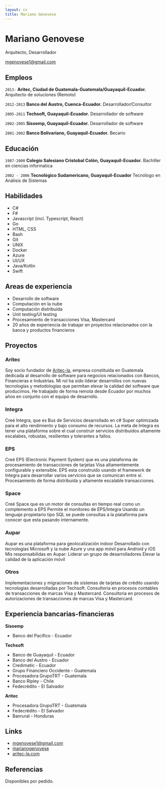 ```yaml
---
layout: cv
title: Mariano Genovese
---
```

# Mariano Genovese
Arquitecto, Desarrollador

<div id="webaddress">
<a href="mgenovese1@gmail.com">mgenovese1@gmail.com</a>
</div>

## Empleos
`2013-`
__Aritec, Ciudad de Guatemala-Guatemala/Guayaquil-Ecuador.__ Arquitecto de soluciones (Remoto)

`2012-2013`
__Banco del Austro, Cuenca-Ecuador.__ Desarrollador/Consultor

`2005-2011`
__Techsoft, Guayaquil-Ecuador.__ Desarrollador de software

`2002-2005`
__Sisoemp, Guayaquil-Ecuador.__ Desarrollador de software

`2001-2002`
__Banco Bolivariano, Guayaquil-Ecuador.__ Becario

## Educación

`1987-2000`
__Colegio Salesiano Cristobal Colón, Guayaquil-Ecuador.__ Bachiller en ciencias informatica

`2002 - 2006`
__Tecnológico Sudamericano, Guayaquil-Ecuador__ Tecnólogo en Análisis de Sistemas

## Habilidades

* C#
* F#
* Javascript (incl. Typescript, React)
* Go
* HTML, CSS
* Bash
* Git
* UNIX
* Docker
* Azure
* UI/UX
* Java/Kotlin
* Swift

## Areas de experiencia

* Desarrollo de software
* Computación en la nube
* Computación distribuida
* Unit testing/UI testing
* Procesamiento de transacciones Visa, Mastercard
* 20 años de experiencia de trabajar en proyectos relacionados con la banca y productos financieros

## Proyectos

### Aritec
Soy socio fundador de [Aritec-la](http://aritec-la.com/), empresa constituída en Guatemala dedicada al desarrollo de software para negocios relacionados con Bancos, Financieras e Industrias.
Mi rol ha sido liderar desarrollos con nuevas tecnologías y metodologías que permitan elevar la calidad del software que producimos.
He trabajado de forma remota desde Ecuador por muchos años en conjunto con el equipo de desarrollo.

### Integra
Creé Integra, que es Bus de Servicios desarrollado en c#
Super optimizada para el alto rendimiento y bajo consumo de recursos.
La meta de Integra es tener una plataforma sobre el cual construir servicios distribuidos altamente escalabes, robustas, resilientes y tolerantes a fallos.

### EPS
Creé EPS (Electronic Payment System) que es una plataforma de procesamiento de transacciones de tarjetas Visa altamentemente configurable y extensible.
EPS esta construido usando el framework de Integra para desarrollar varios servicios que se comunican entre sí.
Procesamiento de forma distribuida y altamente escalable transacciones.

### Space
Creé Space que es un motor de consultas en tiempo real como un complemento a EPS
Permite el monitoreo de EPS/Integra
Usando un lenguaje propietario tipo SQL se puede consultas a la plataforma para conocer que esta pasando internamente.

### Aupar
Aupar es una plataforma para geolocalización indoor
Desarrollado con tecnologías Microsoft y la nube Azure y una app móvil para Android y iOS
Mis responsabilidas en Aupar:
  Liderar un grupo de desarrolladores
  Elevar la calidad de la aplicación móvil

### Otros
Implementaciones y migraciones de sistemas de tarjetas de crédito usando tecnologias desarrolladas por Techsoft.
Consultoria en procesos contables de transacciones de marcas Visa y Mastercard.
Consultoria en procesos de autorizaciones de transacciones de marcas Visa y Mastercard.

## Experiencia bancarias-financieras
__Sisoemp__
- Banco del Pacífico - Ecuador

__Techsoft__
- Banco de Guayaquil - Ecuador
- Banco del Austro - Ecuador
- Credimatic - Ecuador
- Grupo Financiero Occidente - Guatemala
- Procesadora GrupoTRT - Guatemala
- Banco Ripley - Chile
- Fedecrédito - El Salvador

__Aritec__
- Procesadora GrupoTRT - Guatemala
- Fedecrédito - El Salvador
- Banrural - Honduras


## Links

<!-- fa are fontawesome, ai are academicons -->
* <i class="fa fa-envelope"></i> <a href="mailto:mgenovese1@gmail.com">mgenovese1@gmail.com</a><br />
* <i class="fa fa-github"></i> <a href="http://github.com/marianogenovese">marianogenovese</a><br />
* <i class="fa fa-home"></i> <a href="https://aritec-la.com/">aritec-la.com</a><br />

## Referencias

Disponibles por pedido.

<!-- ### Footer

Last updated: Ene 2021 -->


